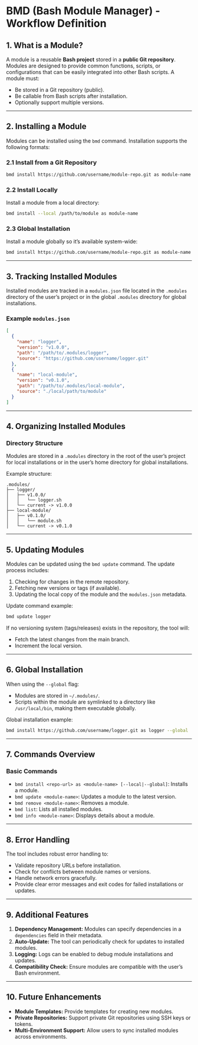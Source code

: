 # BMD (Bash Module Manager) - Workflow Definition

## 1. What is a Module?
A module is a reusable **Bash project** stored in a **public Git repository**. Modules are designed to provide common functions, scripts, or configurations that can be easily integrated into other Bash scripts. A module must:
- Be stored in a Git repository (public).
- Be callable from Bash scripts after installation.
- Optionally support multiple versions.

---

## 2. Installing a Module
Modules can be installed using the `bmd` command. Installation supports the following formats:

### 2.1 Install from a Git Repository
```bash
bmd install https://github.com/username/module-repo.git as module-name
```

### 2.2 Install Locally
Install a module from a local directory:
```bash
bmd install --local /path/to/module as module-name
```

### 2.3 Global Installation
Install a module globally so it’s available system-wide:
```bash
bmd install https://github.com/username/module-repo.git as module-name --global
```

---

## 3. Tracking Installed Modules
Installed modules are tracked in a `modules.json` file located in the `.modules` directory of the user’s project or in the global `.modules` directory for global installations.

### Example `modules.json`
```json
[
  {
    "name": "logger",
    "version": "v1.0.0",
    "path": "/path/to/.modules/logger",
    "source": "https://github.com/username/logger.git"
  },
  {
    "name": "local-module",
    "version": "v0.1.0",
    "path": "/path/to/.modules/local-module",
    "source": "./local/path/to/module"
  }
]
```

---

## 4. Organizing Installed Modules
### Directory Structure
Modules are stored in a `.modules` directory in the root of the user’s project for local installations or in the user’s home directory for global installations.

Example structure:
```
.modules/
├── logger/
│   ├── v1.0.0/
│   │   └── logger.sh
│   └── current -> v1.0.0
├── local-module/
│   ├── v0.1.0/
│   │   └── module.sh
│   └── current -> v0.1.0
```

---

## 5. Updating Modules
Modules can be updated using the `bmd update` command. The update process includes:
1. Checking for changes in the remote repository.
2. Fetching new versions or tags (if available).
3. Updating the local copy of the module and the `modules.json` metadata.

Update command example:
```bash
bmd update logger
```

If no versioning system (tags/releases) exists in the repository, the tool will:
- Fetch the latest changes from the main branch.
- Increment the local version.

---

## 6. Global Installation
When using the `--global` flag:
- Modules are stored in `~/.modules/`.
- Scripts within the module are symlinked to a directory like `/usr/local/bin`, making them executable globally.

Global installation example:
```bash
bmd install https://github.com/username/logger.git as logger --global
```

---

## 7. Commands Overview
### Basic Commands
- `bmd install <repo-url> as <module-name> [--local|--global]`: Installs a module.
- `bmd update <module-name>`: Updates a module to the latest version.
- `bmd remove <module-name>`: Removes a module.
- `bmd list`: Lists all installed modules.
- `bmd info <module-name>`: Displays details about a module.

---

## 8. Error Handling
The tool includes robust error handling to:
- Validate repository URLs before installation.
- Check for conflicts between module names or versions.
- Handle network errors gracefully.
- Provide clear error messages and exit codes for failed installations or updates.

---

## 9. Additional Features
1. **Dependency Management:** Modules can specify dependencies in a `dependencies` field in their metadata.
2. **Auto-Update:** The tool can periodically check for updates to installed modules.
3. **Logging:** Logs can be enabled to debug module installations and updates.
4. **Compatibility Check:** Ensure modules are compatible with the user’s Bash environment.

---

## 10. Future Enhancements
- **Module Templates:** Provide templates for creating new modules.
- **Private Repositories:** Support private Git repositories using SSH keys or tokens.
- **Multi-Environment Support:** Allow users to sync installed modules across environments.
```
